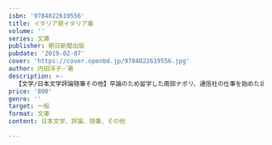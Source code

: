 ```yaml
---
isbn: '9784022619556'
title: イタリア発イタリア着
volume: ''
series: 文庫
publisher: 朝日新聞出版
pubdate: '2019-02-07'
cover: 'https://cover.openbd.jp/9784022619556.jpg'
author: 内田洋子／著
description: >-
  【文学/日本文学評論随筆その他】卒論のため留学した南部ナポリ、通信社の仕事を始めた北部のミラノ、リグリアの港町で出会った３人の海の男たち、船上での暮らし……。南から北へ、都会で辺地で、町と街、現在と過去とを行き来して綴る。人生の旅を巡る、静かで美しい紀行随筆集。
price: '800'
genre: ''
target: 一般
format: 文庫
content: 日本文学、評論、随筆、その他

---
```

